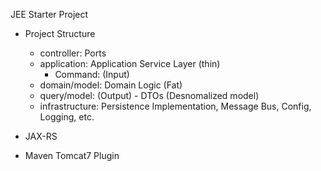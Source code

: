 JEE Starter Project

- Project Structure
    - controller: Ports
    - application: Application Service Layer (thin)
        - Command: (Input)
    - domain/model: Domain Logic (Fat)
    - query/model: (Output) - DTOs (Desnomalized model)
    - infrastructure: Persistence Implementation, Message Bus, Config, Logging, etc.

- JAX-RS
- Maven Tomcat7 Plugin